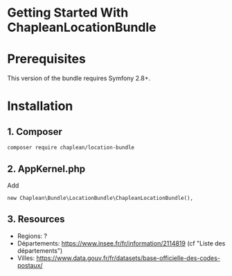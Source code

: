 Getting Started With ChapleanLocationBundle
===========================================

# Prerequisites

This version of the bundle requires Symfony 2.8+.

# Installation

## 1. Composer

```
composer require chaplean/location-bundle
```

## 2. AppKernel.php

Add
```
new Chaplean\Bundle\LocationBundle\ChapleanLocationBundle(),
```


## 3. Resources

* Regions: ?
* Départements: https://www.insee.fr/fr/information/2114819 (cf "Liste des départements") 
* Villes: https://www.data.gouv.fr/fr/datasets/base-officielle-des-codes-postaux/